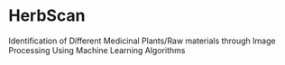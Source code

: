 # HerbScan
Identification of Different Medicinal Plants/Raw materials through Image Processing Using Machine Learning Algorithms
